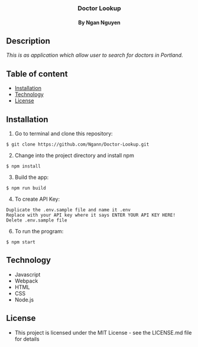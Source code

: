 <h3 align="center"> Doctor Lookup </h3>
<h4 align="center"> By Ngan Nguyen </h4>

## Description

_This is as application which allow user to search for doctors in Portland._

## Table of content

- [Installation](#installation)
- [Technology](#technology)
- [License](#license)

## Installation

1. Go to terminal and clone this repository:
```
$ git clone https://github.com/Ngann/Doctor-Lookup.git
```
2. Change into the project directory and install npm
```
$ npm install
```
3. Build the app:
```
$ npm run build
```
4. To create API Key:
```
Duplicate the .env.sample file and name it .env
Replace with your API key where it says ENTER YOUR API KEY HERE!
Delete .env.sample file
```
6.  To run the program:
```
$ npm start
```

## Technology
* Javascript
* Webpack
* HTML
* CSS
* Node.js

## License
* This project is licensed under the MIT License - see the LICENSE.md file for details
